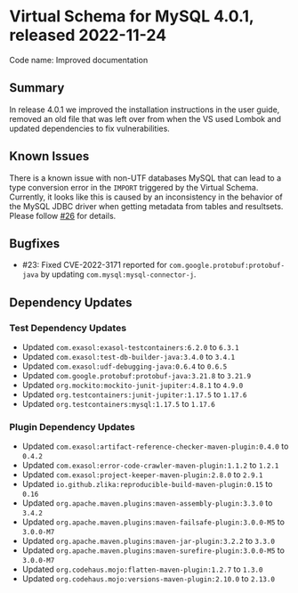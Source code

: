 # Virtual Schema for MySQL 4.0.1, released 2022-11-24

Code name: Improved documentation

## Summary

In release 4.0.1 we improved the installation instructions in the user guide, removed an old file that was left over from when the VS used Lombok and updated dependencies to fix vulnerabilities.

## Known Issues

There is a known issue with non-UTF databases MySQL that can lead to a type conversion error in the `IMPORT` triggered by the Virtual Schema. Currently, it looks like this is caused by an inconsistency in the behavior of the MySQL JDBC driver when getting metadata from tables and resultsets. Please follow [#26](https://github.com/exasol/mysql-virtual-schema/issues/26) for details.

## Bugfixes

* #23: Fixed CVE-2022-3171 reported for `com.google.protobuf:protobuf-java` by updating `com.mysql:mysql-connector-j`.

## Dependency Updates

### Test Dependency Updates

* Updated `com.exasol:exasol-testcontainers:6.2.0` to `6.3.1`
* Updated `com.exasol:test-db-builder-java:3.4.0` to `3.4.1`
* Updated `com.exasol:udf-debugging-java:0.6.4` to `0.6.5`
* Updated `com.google.protobuf:protobuf-java:3.21.8` to `3.21.9`
* Updated `org.mockito:mockito-junit-jupiter:4.8.1` to `4.9.0`
* Updated `org.testcontainers:junit-jupiter:1.17.5` to `1.17.6`
* Updated `org.testcontainers:mysql:1.17.5` to `1.17.6`

### Plugin Dependency Updates

* Updated `com.exasol:artifact-reference-checker-maven-plugin:0.4.0` to `0.4.2`
* Updated `com.exasol:error-code-crawler-maven-plugin:1.1.2` to `1.2.1`
* Updated `com.exasol:project-keeper-maven-plugin:2.8.0` to `2.9.1`
* Updated `io.github.zlika:reproducible-build-maven-plugin:0.15` to `0.16`
* Updated `org.apache.maven.plugins:maven-assembly-plugin:3.3.0` to `3.4.2`
* Updated `org.apache.maven.plugins:maven-failsafe-plugin:3.0.0-M5` to `3.0.0-M7`
* Updated `org.apache.maven.plugins:maven-jar-plugin:3.2.2` to `3.3.0`
* Updated `org.apache.maven.plugins:maven-surefire-plugin:3.0.0-M5` to `3.0.0-M7`
* Updated `org.codehaus.mojo:flatten-maven-plugin:1.2.7` to `1.3.0`
* Updated `org.codehaus.mojo:versions-maven-plugin:2.10.0` to `2.13.0`
